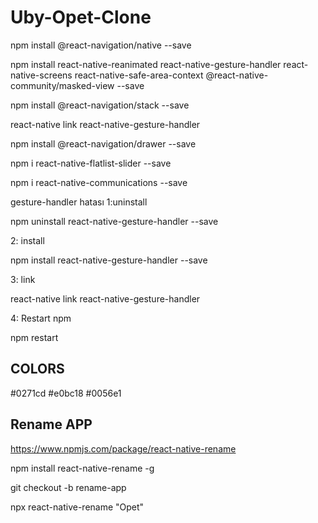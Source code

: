 # Uby-Opet-Clone

npm install @react-navigation/native --save

npm install react-native-reanimated react-native-gesture-handler react-native-screens react-native-safe-area-context @react-native-community/masked-view --save

npm install @react-navigation/stack --save

react-native link react-native-gesture-handler

npm install @react-navigation/drawer --save

npm i react-native-flatlist-slider --save

npm i react-native-communications --save


gesture-handler hatası
1:uninstall

npm uninstall react-native-gesture-handler --save

2: install

npm install react-native-gesture-handler --save

3: link

react-native link react-native-gesture-handler

4: Restart npm

npm restart 

## COLORS ##
#0271cd
#e0bc18
#0056e1

## Rename APP
https://www.npmjs.com/package/react-native-rename

npm install react-native-rename -g

git checkout -b rename-app

npx react-native-rename "Opet"


